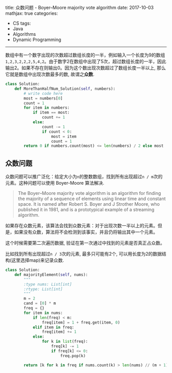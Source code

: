 title: 众数问题 - Boyer–Moore majority vote algorithm
date: 2017-10-03
mathjax: true
categories:
- CS
tags:
- Java
- Algorithms
- Dynamic Programming
---
数组中有一个数字出现的次数超过数组长度的一半，例如输入一个长度为9的数组`1,2,3,2,2,2,5,4,2`。由于数字2在数组中出现了5次，超过数组长度的一半，因此输出2。如果不存在则输出0。因为这个数出现次数超过了数组长度一半以上, 那么它就是数组中出现次数最多的数, 故谓之**众数**.
<!-- more -->
```python
class Solution:
    def MoreThanHalfNum_Solution(self, numbers):
        # write code here
        most = numbers[0]
        count = 1
        for item in numbers:
            if item == most:
                count += 1
            else:
                count -= 1
                if count < 0:
                    most = item
                    count = 1
        return 0 if numbers.count(most) <= len(numbers) / 2 else most
```

## 众数问题
众数问题可以推广泛化：给定大小为`n`的整数数组，找到所有出现超过`n / m`次的元素。这种问题可以使用 Boyer-Moore 算法解决.
> The Boyer–Moore majority vote algorithm is an algorithm for finding the majority of a sequence of elements using linear time and constant space. It is named after Robert S. Boyer and J Strother Moore, who published it in 1981, and is a prototypical example of a streaming algorithm.

如果存在众数元素，该算法会找到众数元素：对于出现次数一半以上的元素。但是，如果没有众数，算法将不会检测到该事实，并且仍将输出其中一个元素。

这个时候需要第二次遍历数据, 验证在第一次通过中找到的元素是否真正占众数。

比如找到所有出现超过`n / 3`次的元素, 最多只可能有2个, 可以用长度为2的数据结构(这里选择map)来记录众数.
```python
class Solution:
    def majorityElement(self, nums):
        """
        :type nums: List[int]
        :rtype: List[int]
        """
        m = 2
        cand = [0] * m
        freq = {}
        for item in nums:
            if len(freq) < m:
                freq[item] = 1 + freq.get(item, 0)
            elif item in freq:
                freq[item] += 1
            else:
                for k in list(freq):
                    freq[k] -= 1
                    if freq[k] <= 0:
                        freq.pop(k)

        return [k for k in freq if nums.count(k) > len(nums) // (m + 1)]
```
